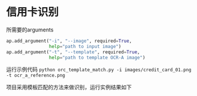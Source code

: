 # 信用卡识别
所需要的arguments
```python
ap.add_argument("-i", "--image", required=True,
                help="path to input image")
ap.add_argument("-t", "--template", required=True,
                help="path to template OCR-A image")
```

运行示例代码
`python orc_template_match.py -i images/credit_card_01.png -t ocr_a_reference.png`

项目采用模板匹配的方法来做识别，运行实例结果如下
